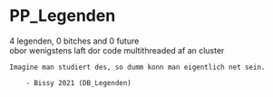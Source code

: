 # PP_Legenden

4 legenden, 0 bitches and 0 future<br>
obor wenigstens laft dor code multithreaded af an cluster 

```
Imagine man studiert des, so dumm konn man eigentlich net sein. 

    - Bissy 2021 (DB_Legenden)
```